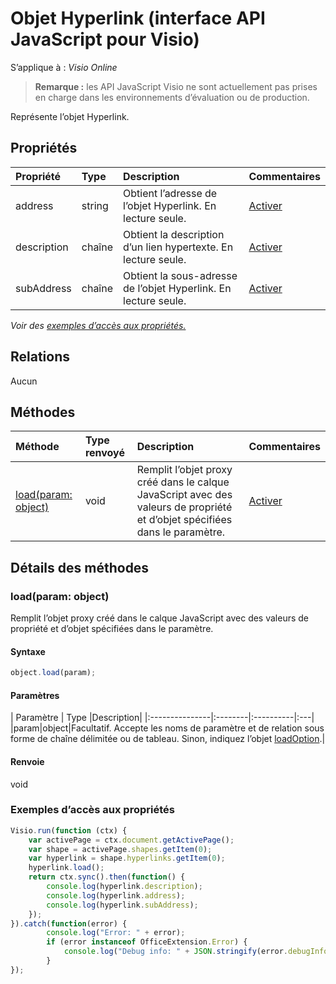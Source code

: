# <a name="hyperlink-object-javascript-api-for-visio"></a>Objet Hyperlink (interface API JavaScript pour Visio)

S’applique à : _Visio Online_
>**Remarque :** les API JavaScript Visio ne sont actuellement pas prises en charge dans les environnements d’évaluation ou de production.

Représente l’objet Hyperlink.

## <a name="properties"></a>Propriétés

| Propriété     | Type   |Description| Commentaires|
|:---------------|:--------|:----------|:---|
|address|string|Obtient l’adresse de l’objet Hyperlink. En lecture seule.|[Activer](https://github.com/OfficeDev/office-js-docs/issues/new?title=Visio-hyperlink-address)|
|description|chaîne|Obtient la description d’un lien hypertexte. En lecture seule.|[Activer](https://github.com/OfficeDev/office-js-docs/issues/new?title=Visio-hyperlink-description)|
|subAddress|chaîne|Obtient la sous-adresse de l’objet Hyperlink. En lecture seule.|[Activer](https://github.com/OfficeDev/office-js-docs/issues/new?title=Visio-hyperlink-subAddress)|

_Voir des [exemples d’accès aux propriétés.](#property-access-examples)_

## <a name="relationships"></a>Relations
Aucun


## <a name="methods"></a>Méthodes

| Méthode           | Type renvoyé    |Description| Commentaires|
|:---------------|:--------|:----------|:---|
|[load(param: object)](#loadparam-object)|void|Remplit l’objet proxy créé dans le calque JavaScript avec des valeurs de propriété et d’objet spécifiées dans le paramètre.|[Activer](https://github.com/OfficeDev/office-js-docs/issues/new?title=Visio-hyperlink-load)|

## <a name="method-details"></a>Détails des méthodes


### <a name="loadparam-object"></a>load(param: object)
Remplit l’objet proxy créé dans le calque JavaScript avec des valeurs de propriété et d’objet spécifiées dans le paramètre.

#### <a name="syntax"></a>Syntaxe
```js
object.load(param);
```

#### <a name="parameters"></a>Paramètres
| Paramètre    | Type   |Description|
|:---------------|:--------|:----------|:---|
|param|object|Facultatif. Accepte les noms de paramètre et de relation sous forme de chaîne délimitée ou de tableau. Sinon, indiquez l’objet [loadOption](loadoption.md).|

#### <a name="returns"></a>Renvoie
void
### <a name="property-access-examples"></a>Exemples d’accès aux propriétés
```js
Visio.run(function (ctx) { 
    var activePage = ctx.document.getActivePage();
    var shape = activePage.shapes.getItem(0);
    var hyperlink = shape.hyperlinks.getItem(0);
    hyperlink.load();
    return ctx.sync().then(function() {
        console.log(hyperlink.description);
        console.log(hyperlink.address);
        console.log(hyperlink.subAddress);
    });
}).catch(function(error) {
        console.log("Error: " + error);
        if (error instanceof OfficeExtension.Error) {
            console.log("Debug info: " + JSON.stringify(error.debugInfo));
        }
});
```
